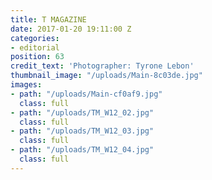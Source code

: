 ```yaml
---
title: T MAGAZINE
date: 2017-01-20 19:11:00 Z
categories:
- editorial
position: 63
credit_text: 'Photographer: Tyrone Lebon'
thumbnail_image: "/uploads/Main-8c03de.jpg"
images:
- path: "/uploads/Main-cf0af9.jpg"
  class: full
- path: "/uploads/TM_W12_02.jpg"
  class: full
- path: "/uploads/TM_W12_03.jpg"
  class: full
- path: "/uploads/TM_W12_04.jpg"
  class: full
---
```


